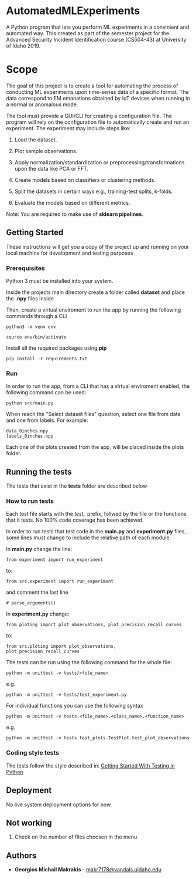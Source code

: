 # AutomatedMLExperiments
A Python program that lets you perform ML experiments in a convinient and automated way. This created as part of the semester project for the Advanced Security Incident Identification course (CS504-43) at University of Idaho 2019.

# Scope

The goal of this project is to create a tool for automating the process of conducting ML experiments upon time-series data of a specific format. The data correspond to EM emanations obtained by IoT devices when running in a normal or anomalous mode. 

The tool must provide a GUI/CLI for creating a configuration file. The program will rely on the configuration file to automatically create and run an experiment. The experiment may include steps like:

1. Load the dataset.

2. Plot sample observations.

3. Apply normalization/standardization or preprocessing/transformations upon the data like PCA or FFT.

4. Create models based on classifiers or clustering methods.

5. Split the datasets in certain ways e.g., training-test splits, k-folds.

6. Evaluate the models based on different metrics.

Note: You are required to make use of **sklearn pipelines**.

## Getting Started

These instructions will get you a copy of the project up and running on your local machine for development and testing purposes

### Prerequisites

Python 3 must be installed into your system.

Inside the projects main directory create a folder called **dataset** and place the **.npy** files inside

Then, create a virtual enviroment to run the app by running the following commands through a CLI
```
python3 -m venv env

source env/bin/activate
```

Install all the required packages using **pip**
```
pip install -r requirements.txt
```


### Run

In order to run the app, from a CLI that has a virtual enviroment enabled, the following command can be used:

```
python src/main.py
```

When reach the "Select dataset files" question, select one file from data and one from labels. For example:
```
data_0inches.npy
labels_0inches.npy
```

Each one of the plots created from the app, will be placed inside the plots folder.

## Running the tests

The tests that exist in the **tests** folder are described below

### How to run tests

Each test file starts with the *test_* prefix, follwed by the file or the functions that it tests. No 100% code coverage has been achieved.

In order to run tests that test code in the **main.py** and **experiment.py** files, some lines must change to include the relative path of each module. 

In **main.py** change the line:

```
from experiment import run_experiment
```

to:

```
from src.experiment import run_experiment
```

and comment the last line 

```
# parse_arguments()
```

In **experiment.py** change:


```
from ploting import plot_observations, plot_precision_recall_curves
```

to:

```
from src.ploting import plot_observations, plot_precision_recall_curves
```

The tests can be run using the following command for the whole file:
```
python -m unittest -v tests/<file_name>
```

e.g. 

```
python -m unittest -v tests/test_experiment.py
```

For individual functions you can use the following syntax
```
python -m unittest -v tests.<file_name>.<class_name>.<function_name>
```

e.g.

```
python -m unittest -v tests.test_plots.TestPlot.test_plot_observations
```

### Coding style tests

The tests follow the style described in: [Getting Started With Testing in Python](https://realpython.com/python-testing/)

## Deployment

No live system deployment options for now.

## Not working

1. Check on the number of files choosen in the menu


## Authors

* **Georgios Michail Makrakis** - makr7178@vandals.uidaho.edu



